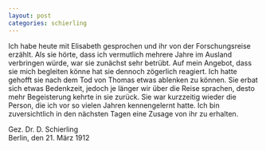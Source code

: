 ```yaml
---
layout: post
categories: schierling
---
```


Ich habe heute mit Elisabeth gesprochen und ihr von der Forschungsreise erzählt. Als sie hörte, dass ich vermutlich mehrere Jahre im Ausland verbringen würde, war sie zunächst sehr betrübt. Auf mein Angebot, dass sie mich begleiten könne hat sie dennoch zögerlich reagiert. Ich hatte gehofft sie nach dem Tod von Thomas etwas ablenken zu können. Sie erbat sich etwas Bedenkzeit, jedoch je länger wir über die Reise sprachen, desto mehr Begeisterung kehrte in sie zurück. Sie war kurzzeitig wieder die Person, die ich vor so vielen Jahren kennengelernt hatte. 
Ich bin zuversichtlich in den nächsten Tagen eine Zusage von ihr zu erhalten. 

Gez. Dr. D. Schierling    
Berlin, den 21. März 1912
 
